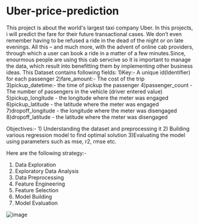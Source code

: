 # Uber-price-prediction
This project is about the world's largest taxi company Uber. In this projects, i will predict the fare for their future transactional cases.  We don’t even remember having to be refused a ride in the dead of the night or on late evenings. All this – and much more, with the advent of online cab providers, through which a user can book a ride in a matter of a few minutes.Since, enourmous people are using this cab servcive so it is important to manage the data, which result into benefitting them by implementing other business ideas.
This Dataset contains following fields:
1)Key:- A unique id(Identifier) for each passenger
2)fare_amount:- The cost of the trip
3)pickup_datetime:- the time of pickup the passenger
4)passenger_count - The number of passengers in the vehicle (driver entered value)
5)pickup_longitude - the longitude where the meter was engaged
6)pickup_latitude - the latitude where the meter was engaged
7)dropoff_longitude - the longitude where the meter was disengaged
8)dropoff_latitude - the latitude where the meter was disengaged

Objectives:-  1) Understanding the dataset and preprocessing it
              2) Building various regression model to find optimal solution
              3)Evaluating the model using parameters such as mse, r2, rmse etc.
              
Here are the following strategy:- 
1) Data Exploration
2) Exploratory Data Analysis
3) Data Preprocessing
4) Feature Engineering
5) Feature Selection
6) Model Building
7) Model Evaluation

![image](https://user-images.githubusercontent.com/91775600/151833841-b10ad1c0-41d8-476d-a93b-f75f65aba37d.png)

